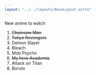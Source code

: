 ```yaml
---
layout: "../../layouts/BaseLayout.astro"
---
```


New anime to watch

1. ~~Chainsaw Man~~
2. ~~Tokyo Revengers~~
3. Demon Slayer
4. Bleach
5. Mob Psycho
6. ~~My hero Academia~~
7. Attack on Titan
8. Boruto
